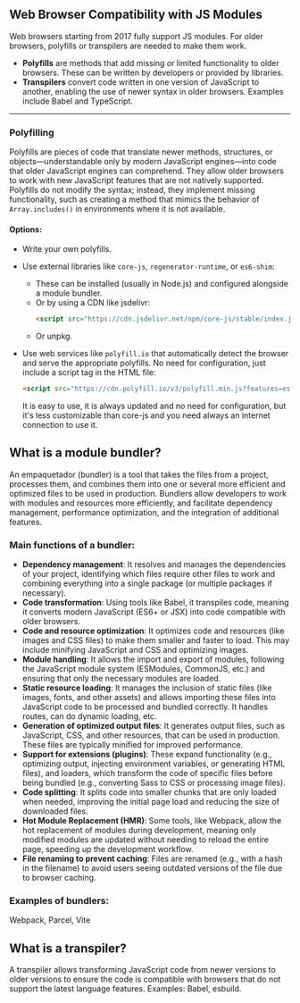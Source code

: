 ## Web Browser Compatibility with JS Modules

Web browsers starting from 2017 fully support JS modules. For older browsers, polyfills or transpilers are needed to make them work.

- **Polyfills** are methods that add missing or limited functionality to older browsers. These can be written by developers or provided by libraries.
- **Transpilers** convert code written in one version of JavaScript to another, enabling the use of newer syntax in older browsers. Examples include Babel and TypeScript.

---

### Polyfilling

Polyfills are pieces of code that translate newer methods, structures, or objects—understandable only by modern JavaScript engines—into code that older JavaScript engines can comprehend. They allow older browsers to work with new JavaScript features that are not natively supported. Polyfills do not modify the syntax; instead, they implement missing functionality, such as creating a method that mimics the behavior of `Array.includes()` in environments where it is not available.

#### Options:

- Write your own polyfills.
- Use external libraries like `core-js`, `regenerator-runtime`, or `es6-shim`:
  - These can be installed (usually in Node.js) and configured alongside a module bundler.
  - Or by using a CDN like jsdelivr:
    ```html
    <script src="https://cdn.jsdelivr.net/npm/core-js/stable/index.js"></script>
    ```
  - Or unpkg.
  
- Use web services like `polyfill.io` that automatically detect the browser and serve the appropriate polyfills. No need for configuration, just include a script tag in the HTML file:
    ```html
  <script src="https://cdn.polyfill.io/v3/polyfill.min.js?features=es2015,es2016"></script>
    ```
    It is easy to use, it is always updated and no need for configuration, but it's less customizable than core-js and you need always an internet connection to use it.

## What is a module bundler?

An empaquetador (bundler) is a tool that takes the files from a project, processes them, and combines them into one or several more efficient and optimized files to be used in production. Bundlers allow developers to work with modules and resources more efficiently, and facilitate dependency management, performance optimization, and the integration of additional features.

### Main functions of a bundler:

- **Dependency management**: It resolves and manages the dependencies of your project, identifying which files require other files to work and combining everything into a single package (or multiple packages if necessary).
- **Code transformation**: Using tools like Babel, it transpiles code, meaning it converts modern JavaScript (ES6+ or JSX) into code compatible with older browsers.
- **Code and resource optimization**: It optimizes code and resources (like images and CSS files) to make them smaller and faster to load. This may include minifying JavaScript and CSS and optimizing images.
- **Module handling**: It allows the import and export of modules, following the JavaScript module system (ESModules, CommonJS, etc.) and ensuring that only the necessary modules are loaded.
- **Static resource loading**: It manages the inclusion of static files (like images, fonts, and other assets) and allows importing these files into JavaScript code to be processed and bundled correctly. It handles routes, can do dynamic loading, etc.
- **Generation of optimized output files**: It generates output files, such as JavaScript, CSS, and other resources, that can be used in production. These files are typically minified for improved performance.
- **Support for extensions (plugins)**: These expand functionality (e.g., optimizing output, injecting environment variables, or generating HTML files), and loaders, which transform the code of specific files before being bundled (e.g., converting Sass to CSS or processing image files).
- **Code splitting**: It splits code into smaller chunks that are only loaded when needed, improving the initial page load and reducing the size of downloaded files.
- **Hot Module Replacement (HMR)**: Some tools, like Webpack, allow the hot replacement of modules during development, meaning only modified modules are updated without needing to reload the entire page, speeding up the development workflow.
- **File renaming to prevent caching**: Files are renamed (e.g., with a hash in the filename) to avoid users seeing outdated versions of the file due to browser caching.

### Examples of bundlers:

Webpack, Parcel, Vite

## What is a transpiler?

A transpiler allows transforming JavaScript code from newer versions to older versions to ensure the code is compatible with browsers that do not support the latest language features. Examples: Babel, esbuild.
